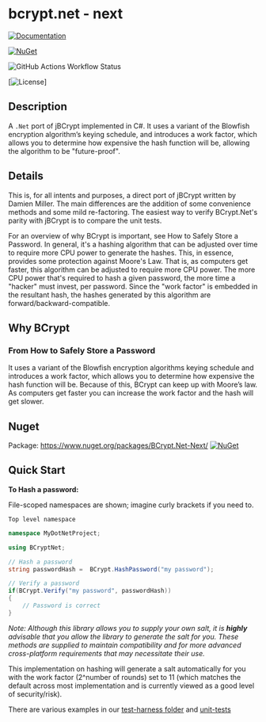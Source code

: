 # bcrypt.net - next

[![Documentation](https://img.shields.io/badge/Documentation-Online-blue.svg?style=flat-square)](https://bcryptnet.chrismckee.uk/)

[![NuGet](https://img.shields.io/nuget/v/BCrypt.Net-Next.svg?style=flat-square)](https://www.nuget.org/packages/BCrypt.Net-Next)

![GitHub Actions Workflow Status](https://img.shields.io/github/actions/workflow/status/BcryptNet/bcrypt.net/.github%2Fworkflows%2Fcodeql-analysis.yml)

[![License](https://img.shields.io/github/license/BcryptNet/bcrypt.net.svg?style=flat-square)]

## Description

A `.Net` port of jBCrypt implemented in C#. It uses a variant of the Blowfish encryption algorithm’s keying schedule, and introduces a work factor, which allows you to determine how expensive the hash function will be, allowing the algorithm to be "future-proof".

## Details

This is, for all intents and purposes, a direct port of jBCrypt written by Damien Miller. The main differences are the addition of some convenience methods and some mild re-factoring. The easiest way to verify BCrypt.Net's parity with jBCrypt is to compare the unit tests.

For an overview of why BCrypt is important, see How to Safely Store a Password. In general, it's a hashing algorithm that can be adjusted over time to require more CPU power to generate the hashes. This, in essence, provides some protection against Moore's Law. That is, as computers get faster, this algorithm can be adjusted to require more CPU power. The more CPU power that's required to hash a given password, the more time a "hacker" must invest, per password. Since the "work factor" is embedded in the resultant hash, the hashes generated by this algorithm are forward/backward-compatible.

## Why BCrypt

### From How to Safely Store a Password

It uses a variant of the Blowfish encryption algorithms keying schedule and introduces a work factor, which allows you to determine how expensive the hash function will be. Because of this, BCrypt can keep up with Moore’s law. As computers get faster you can increase the work factor and the hash will get slower.

## Nuget

Package: <https://www.nuget.org/packages/BCrypt.Net-Next/>
[![NuGet](https://img.shields.io/nuget/v/BCrypt.Net-Next.svg?style=flat-square)](https://www.nuget.org/packages/BCrypt.Net-Next)

## Quick Start

**To Hash a password:**

File-scoped namespaces are shown; imagine curly brackets if you need to.

`Top level namespace`

```csharp
namespace MyDotNetProject;

using BCryptNet;

// Hash a password
string passwordHash =  BCrypt.HashPassword("my password");

// Verify a password
if(BCrypt.Verify("my password", passwordHash))
{
    // Password is correct
}

```

_Note: Although this library allows you to supply your own salt, it is **highly** advisable that you allow the library to generate the salt for you.
These methods are supplied to maintain compatibility and for more advanced cross-platform requirements that may necessitate their use._

This implementation on hashing will generate a salt automatically for you with the work factor (2^number of rounds) set to 11 (which matches the default across most implementation and is currently viewed as a good level of security/risk).

There are various examples in our [test-harness folder](https://github.com/BcryptNet/bcrypt.net/tree/main/testharnesses) and [unit-tests](https://github.com/BcryptNet/bcrypt.net/blob/main/tests/UnitTests/BCryptTests.cs)
